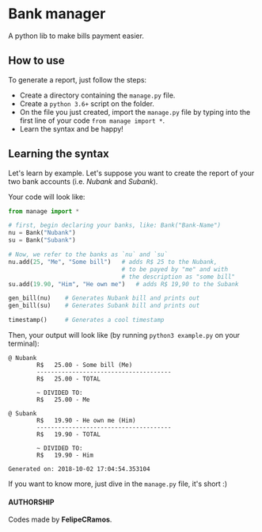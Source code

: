 # Bank manager
A python lib to make bills payment easier.

## How to use

To generate a report, just follow the steps:

+ Create a directory containing the `manage.py` file.
+ Create a `python 3.6+` script on the folder.
+ On the file you just created, import the `manage.py` file by typing into the first line of your code `from manage import *`.
+ Learn the syntax and be happy!

## Learning the syntax

Let's learn by example. Let's suppose you want to create the report of your two bank accounts (i.e. _Nubank_ and _Subank_).

Your code will look like:

```python
from manage import *

# first, begin declaring your banks, like: Bank("Bank-Name")
nu = Bank("Nubank")
su = Bank("Subank")

# Now, we refer to the banks as `nu` and `su`
nu.add(25, "Me", "Some bill")	# adds R$ 25 to the Nubank, 
								# to be payed by "me" and with 
    							# the description as "some bill"
su.add(19.90, "Him", "He own me")	# adds R$ 19,90 to the Subank

gen_bill(nu)	# Generates Nubank bill and prints out
gen_bill(su)	# Generates Subank bill and prints out

timestamp()		# Generates a cool timestamp
```

Then, your output will look like (by running `python3 example.py` on your terminal):

```
@ Nubank
        R$   25.00 - Some bill (Me)
        --------------------------------------
        R$   25.00 - TOTAL

        ~ DIVIDED TO:
        R$   25.00 - Me

@ Subank
        R$   19.90 - He own me (Him)
        --------------------------------------
        R$   19.90 - TOTAL

        ~ DIVIDED TO:
        R$   19.90 - Him

Generated on: 2018-10-02 17:04:54.353104
```



If you want to know more, just dive in the `manage.py` file, it's short :)





#### AUTHORSHIP
Codes made by __FelipeCRamos__.